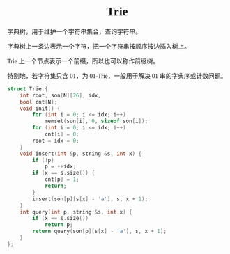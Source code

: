 <style>
 body {
  font-family: "楷体"
}
</style>

<h1><center>Trie</center></h1>

​字典树，用于维护一个字符串集合，查询字符串。

​字典树上一条边表示一个字符，把一个字符串按顺序按边插入树上。

​Trie 上一个节点表示一个前缀，所以也可以称作前缀树。

​特别地，若字符集只含 01，为 01-Trie，一般用于解决 01 串的字典序或计数问题。

```cpp
struct Trie {
    int root, son[N][26], idx;
    bool cnt[N];
    void init() {
        for (int i = 0; i <= idx; i++)
            memset(son[i], 0, sizeof son[i]);
        for (int i = 0; i <= idx; i++)
            cnt[i] = 0;
        root = idx = 0;
    }
    void insert(int &p, string &s, int x) {
        if (!p)
            p = ++idx;
        if (x == s.size()) {
            cnt[p] = 1;
            return;
        }
        insert(son[p][s[x] - 'a'], s, x + 1);
    }
    int query(int p, string &s, int x) {
        if (x == s.size())
            return p;
        return query(son[p][s[x] - 'a'], s, x + 1);
    }
};
```

